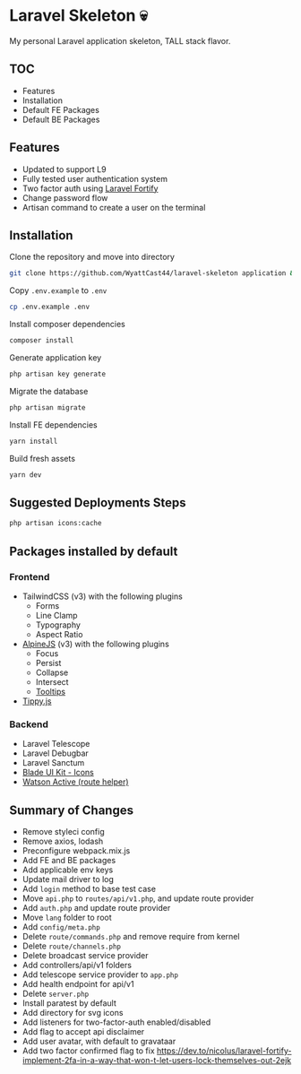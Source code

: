 # Laravel Skeleton 💀

My personal Laravel application skeleton, TALL stack flavor.

## TOC

- Features
- Installation
- Default FE Packages
- Default BE Packages

## Features

- Updated to support L9
- Fully tested user authentication system
- Two factor auth using [Laravel Fortify](https://laravel.com/docs/8.x/fortify)
- Change password flow
- Artisan command to create a user on the terminal

## Installation

Clone the repository and move into directory

```bash
git clone https://github.com/WyattCast44/laravel-skeleton application && cd application
```

Copy `.env.example` to `.env`

```bash
cp .env.example .env
```

Install composer dependencies

```bash
composer install
```

Generate application key

```bash
php artisan key generate
```

Migrate the database

```bash
php artisan migrate
```

Install FE dependencies

```bash
yarn install
```

Build fresh assets

```bash
yarn dev
```

## Suggested Deployments Steps

```bash
php artisan icons:cache
```

## Packages installed by default

### Frontend

- TailwindCSS (v3) with the following plugins
    - Forms
    - Line Clamp
    - Typography
    - Aspect Ratio
- [AlpineJS](https://alpinejs.dev) (v3) with the following plugins
    - Focus
    - Persist
    - Collapse
    - Intersect
    - [Tooltips](https://github.com/ryangjchandler/alpine-tooltip)
- [Tippy.js](https://tippyjs.bootcss.com/getting-started/)

### Backend

- Laravel Telescope
- Laravel Debugbar
- Laravel Sanctum
- [Blade UI Kit - Icons](https://github.com/blade-ui-kit/blade-icons)
- [Watson Active (route helper)](https://github.com/dwightwatson/active)

## Summary of Changes

- Remove styleci config
- Remove axios, lodash
- Preconfigure webpack.mix.js
- Add FE and BE packages
- Add applicable env keys
- Update mail driver to log
- Add `login` method to base test case
- Move `api.php` to `routes/api/v1.php`, and update route provider
- Add `auth.php` and update route provider
- Move `lang` folder to root
- Add `config/meta.php`
- Delete `route/commands.php` and remove require from kernel
- Delete `route/channels.php`
- Delete broadcast service provider
- Add controllers/api/v1 folders
- Add telescope service provider to `app.php`
- Add health endpoint for api/v1
- Delete `server.php`
- Install paratest by default
- Add directory for svg icons
- Add listeners for two-factor-auth enabled/disabled
- Add flag to accept api disclaimer
- Add user avatar, with default to gravataar
- Add two factor confirmed flag to fix https://dev.to/nicolus/laravel-fortify-implement-2fa-in-a-way-that-won-t-let-users-lock-themselves-out-2ejk